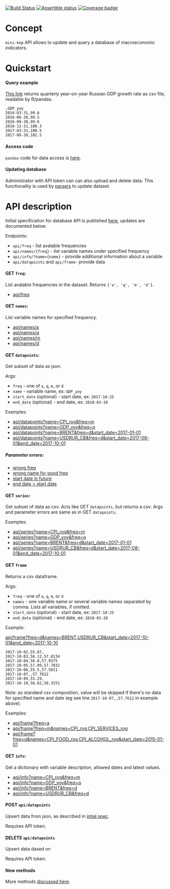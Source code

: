 [![Build Status](https://travis-ci.org/mini-kep/db.svg?branch=master)](https://travis-ci.org/mini-kep/db)
[![Assertible status](https://assertible.com/apis/56e34b07-ae3a-4248-937e-fef69d8ec2f2/status?api_token=VkiQoHOdjWU3vGv2)](https://assertible.com/dashboard#/services/56e34b07-ae3a-4248-937e-fef69d8ec2f2/results)
[![Coverage badge](https://codecov.io/gh/mini-kep/db/branch/master/graphs/badge.svg)](https://codecov.io/gh/mini-kep/db)

# Concept

`mini-kep` API allows to update and query a database of macroeconomic indicators.

# Quickstart

#### Query example

[This link](https://minikep-db.herokuapp.com/api/series?name=GDP_yoy&freq=q&start_date=2016-01-01)
returns quarterly year-on-year Russian GDP growth rate as csv file, readable by R/pandas.

```
,GDP_yoy
2016-03-31,99.6
2016-06-30,99.5
2016-09-30,99.6
2016-12-31,100.3
2017-03-31,100.5
2017-06-30,102.5
```

#### Access code

`pandas` code for data access is [here](https://github.com/mini-kep/user-charts/blob/master/access.py).

#### Updating database

Administrator with API token can can also upload and delete data. This functionality 
is used by [parsers](https://github.com/mini-kep/parsers) to update dataset.


# API description 

Initial specification for database API is published [here](https://mini-kep.github.io/documentation/database/),
updates are documented below.

Endpoints:

  - `api/freq` - list avalable frequencies
  - `api/names/{freq}` - list variable names under specified frequency 
  - `api/info/?name={name}` - provide additional information about a variable
  - `api/datapoints` and `api/frame`- provide data 

#### GET ```freq```:

List avalable frequencies in the dataset. Returns ```{'a', 'q', 'm', 'd'}```.

- [api/freq](https://minikep-db.herokuapp.com/api/freq)


#### GET ```names```:

List variable names for specified frequency.

- [api/names/a](https://minikep-db.herokuapp.com/api/names/a)
- [api/names/q](https://minikep-db.herokuapp.com/api/names/q)
- [api/names/m](https://minikep-db.herokuapp.com/api/names/m)
- [api/names/d](https://minikep-db.herokuapp.com/api/names/d)

#### GET ```datapoints```:

Get subset of data as json.

Args:
- `freq` - one of `a`, `q`, `m`, or `d` 
- `name` - variable name, ex: `GDP_yoy` 
- `start_date` (optional) - start date, ex: `2017-10-25`
- `end_date` (optional) - end date, ex: `2018-03-20`

Examples:

- [api/datapoints?name=CPI_rog&freq=m](https://minikep-db.herokuapp.com/api/datapoints?name=CPI_rog&freq=m)
- [api/datapoints?name=GDP_yoy&freq=q](https://minikep-db.herokuapp.com/api/datapoints?name=GDP_yoy&freq=q)
- [api/datapoints?name=BRENT&freq=d&start_date=2017-01-01](https://minikep-db.herokuapp.com/api/datapoints?name=BRENT&freq=d&start_date=2017-01-01)
- [api/datapoints?name=USDRUR_CB&freq=d&start_date=2017-08-01&end_date=2017-10-01](https://minikep-db.herokuapp.com/api/datapoints?name=USDRUR_CB&freq=d&start_date=2017-08-01&end_date=2017-10-01)

##### Parameter errors:
- [wrong freq](https://minikep-db.herokuapp.com/api/datapoints?name=ABC&freq=z&format=json)
- [wrong name for good freq](https://minikep-db.herokuapp.com/api/datapoints?name=ABC&freq=q&format=json)
- [start date in future](https://minikep-db.herokuapp.com/api/datapoints?name=BRENT&freq=d&start_date=2025-01-01)
- [end date > start date](https://minikep-db.herokuapp.com/api/datapoints?name=BRENT&freq=d&start_date=2015-01-01&end_date=2000-01-01)

#### GET ```series```:

Get subset of data as csv.
Acts like GET ```datapoints```, but returns a csv.
Args and parameter errors are same as in GET ```datapoints```.

Examples:

- [api/series?name=CPI_rog&freq=m](https://minikep-db.herokuapp.com/api/series?name=CPI_rog&freq=m)
- [api/series?name=GDP_yoy&freq=q](https://minikep-db.herokuapp.com/api/series?name=GDP_yoy&freq=q)
- [api/series?name=BRENT&freq=d&start_date=2017-01-01](https://minikep-db.herokuapp.com/api/series?name=BRENT&freq=d&start_date=2017-01-01)
- [api/series?name=USDRUR_CB&freq=d&start_date=2017-08-01&end_date=2017-10-01](https://minikep-db.herokuapp.com/api/series?name=USDRUR_CB&freq=d&start_date=2017-08-01&end_date=2017-10-01)


#### GET ```frame```
Returns a csv dataframe.

Args:
- `freq` - one of `a`, `q`, `m`, or `d` 
- `names` - one variable name or several variable names separated by comma. Lists all variables, if omitted.
- `start_date` (optional) - start date, ex: `2017-10-25`
- `end_date` (optional) - end date, ex: `2018-03-20`


Example:

[api/frame?freq=d&names=BRENT,USDRUR_CB&start_date=2017-10-01&end_date=2017-10-10](http://minikep-db.herokuapp.com/api/frame?freq=d&names=BRENT,USDRUR_CB&start_date=2017-10-01&end_date=2017-10-10)

```,BRENT,USDRUR_CB
2017-10-02,55.67,
2017-10-03,56.12,57.8134
2017-10-04,56.0,57.9375
2017-10-05,57.09,57.7832
2017-10-06,55.5,57.5811
2017-10-07,,57.7612
2017-10-09,55.29,
2017-10-10,56.62,58.3151
```

Note: as standard csv composition, value will be skipped if there's no data for specified name and date (eg see line `2017-10-07,,57.7612` in example above).


Examples:
- [api/frame?freq=a](http://minikep-db.herokuapp.com/api/frame?freq=a)
- [api/frame?freq=m&names=CPI_rog,CPI_SERVICES_rog](http://minikep-db.herokuapp.com/api/frame?freq=m&names=CPI_rog,CPI_SERVICES_rog)
- [api/frame?freq=q&names=CPI_FOOD_rog,CPI_ALCOHOL_rog&start_date=2015-01-01](http://minikep-db.herokuapp.com/api/frame?freq=q&names=CPI_FOOD_rog,CPI_ALCOHOL_rog&start_date=2015-01-01)

#### GET ```info```:

Get a dictionary with variable description, allowed dates and latest values.

- [api/info?name=CPI_rog&freq=m](https://minikep-db.herokuapp.com/api/info?name=CPI_rog&freq=m)
- [api/info?name=GDP_yoy&freq=q](https://minikep-db.herokuapp.com/api/info?name=GDP_yoy&freq=q)
- [api/info?name=BRENT&freq=d](https://minikep-db.herokuapp.com/api/info?name=BRENT&freq=d)
- [api/info?name=USDRUR_CB&freq=d](https://minikep-db.herokuapp.com/api/info?name=USDRUR_CB&freq=d)

#### POST ```api/datapoints``` 

Upsert data from json, as described in [intial spec](https://mini-kep.github.io/documentation/database/#post).

Requires API token.

#### DELETE ```api/datapoints``` 

Upsert data dased on 

Requires API token.

#### New methods

More methods [discussed here](https://github.com/mini-kep/db/issues/8#issuecomment-336152762).


